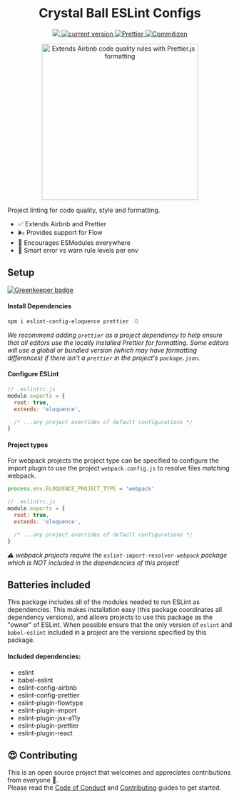 <h1 align="center">Crystal Ball ESLint Configs</h1>

<p align="center">
  <a href="https://travis-ci.org/crystal-ball/eslint-config-eloquence" alt="build status">
    <img src="https://travis-ci.org/crystal-ball/eslint-config-eloquence.svg?branch=master">
  </a>
  <a href="https://www.npmjs.com/package/eslint-config-eloquence">
    <img src="https://img.shields.io/npm/v/eslint-config-eloquence.svg?style=flat-square" alt="current version">
  </a>
  <a href="https://github.com/prettier/prettier">
    <img src="https://img.shields.io/badge/styled_with-prettier-ff69b4.svg" alt="Prettier">
  </a>
  <a href="http://commitizen.github.io/cz-cli/">
    <img src="https://img.shields.io/badge/commitizen-friendly-brightgreen.svg" alt="Commitizen">
  </a>
</p>

<div align="center">
  <img
    width="350"
    src="https://cdn.rawgit.com/crystal-ball/eslint-config-eloquence/master/assets/logos.png"
    alt="Extends Airbnb code quality rules with Prettier.js formatting"
  >
</div>

Project linting for code quality, style and formatting.

* ✅ Extends Airbnb and Prettier
* 🌬 Provides support for Flow
* 🎉 Encourages ESModules everywhere
* 🧐 Smart error vs warn rule levels per env

## Setup

[![Greenkeeper badge](https://badges.greenkeeper.io/crystal-ball/eslint-config-eloquence.svg)](https://greenkeeper.io/)

#### Install Dependencies

```sh
npm i eslint-config-eloquence prettier -D
```

_We recommend adding `prettier` as a project dependency to help ensure that all
editors use the locally installed Prettier for formatting. Some editors will use
a global or bundled version (which may have formatting differences) if there
isn't a `prettier` in the project's `package.json`._

#### Configure ESLint

```javascript
// .eslintrc.js
module.exports = {
  root: true,
  extends: 'eloquence',

  /* ...any project overrides of default configurations */
}
```

#### Project types

For webpack projects the project type can be specified to configure the import
plugin to use the project `webpack.config.js` to resolve files matching webpack.

```javascript
process.env.ELOQUENCE_PROJECT_TYPE = 'webpack'

// .eslintrc.js
module.exports = {
  root: true,
  extends: 'eloquence',

  /* ...any project overrides of default configurations */
}
```

_⚠️ webpack projects require the `eslint-import-resolver-webpack` package which
is NOT included in the dependencies of this project!_

## Batteries included

This package includes all of the modules needed to run ESLint as dependencies.
This makes installation easy (this package coordinates all dependency versions),
and allows projects to use this package as the "owner" of ESLint. When possible
ensure that the only version of `eslint` and `babel-eslint` included in a
project are the versions specified by this package.

#### Included dependencies:

* eslint
* babel-eslint
* eslint-config-airbnb
* eslint-config-prettier
* eslint-plugin-flowtype
* eslint-plugin-import
* eslint-plugin-jsx-a11y
* eslint-plugin-prettier
* eslint-plugin-react

## 😍 Contributing

This is an open source project that welcomes and appreciates contributions from
everyone 🎉. <br /> Please read the [Code of Conduct](./CODE_OF_CONDUCT.md) and
[Contributing](./.github/CONTRIBUTING.md) guides to get started.
